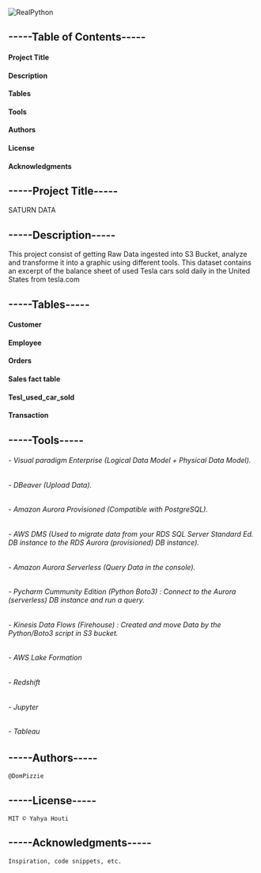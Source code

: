 ![RealPython](https://user-images.githubusercontent.com/112673539/226464986-6a17242f-1ae0-430d-b920-2c889d13fac6.JPG)

## -----Table of Contents-----

#### 		Project Title
#### 		Description
#### 		Tables
#### 		Tools 
#### 		Authors
#### 		License
#### 		Acknowledgments

## -----Project Title-----

SATURN DATA

## -----Description-----

This project consist of getting Raw Data ingested into S3 Bucket, analyze and transforme it into a graphic using different tools.
This dataset contains an excerpt of the balance sheet of used Tesla cars sold daily in the United States from tesla.com


## -----Tables-----

#### 		Customer
#### 		Employee
#### 		Orders
#### 		Sales fact table
#### 		Tesl_used_car_sold
#### 		Transaction
	
## -----Tools-----

###### 		- Visual paradigm Enterprise (Logical Data Model + Physical Data Model).
###### 		- DBeaver (Upload Data).
###### 		- Amazon Aurora Provisioned (Compatible with PostgreSQL).
###### 		- AWS DMS (Used to migrate data from your RDS SQL Server Standard Ed. DB instance to the RDS Aurora (provisioned) DB instance).
###### 		- Amazon Aurora Serverless (Query Data in the console).
###### 		- Pycharm Cummunity Edition (Python Boto3) : Connect to the Aurora (serverless) DB instance and run a query.
###### 		- Kinesis Data Flows (Firehouse) : Created and move Data by the Python/Boto3 script in S3 bucket.
###### 		- AWS Lake Formation
###### 		- Redshift
###### 		- Jupyter
###### 		- Tableau

## -----Authors-----

	@DomPizzie

## -----License-----

	MIT © Yahya Houti

## -----Acknowledgments-----
	Inspiration, code snippets, etc.
